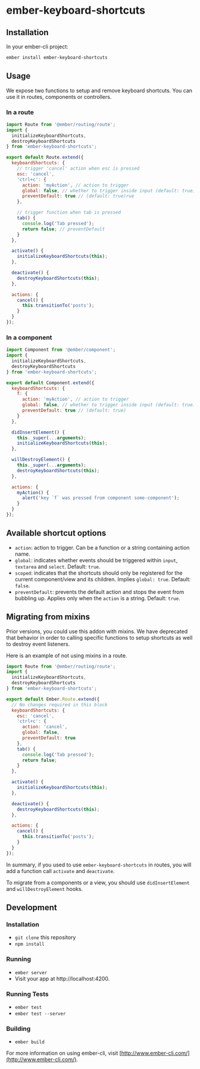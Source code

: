 # ember-keyboard-shortcuts

## Installation

In your ember-cli project:

```bash
ember install ember-keyboard-shortcuts
```

## Usage

We expose two functions to setup and remove keyboard shortcuts. You can use it
in routes, components or controllers.

### In a route

```javascript
import Route from '@ember/routing/route';
import {
  initializeKeyboardShortcuts,
  destroyKeyboardShortcuts
} from 'ember-keyboard-shortcuts';

export default Route.extend({
  keyboardShortcuts: {
    // trigger 'cancel' action when esc is pressed
    esc: 'cancel',
    'ctrl+c': {
      action: 'myAction', // action to trigger
      global: false, // whether to trigger inside input (default: true)
      preventDefault: true // (default: true)rue
    },

    // trigger function when tab is pressed
    tab() {
      console.log('Tab pressed');
      return false; // preventDefault
    }
  },

  activate() {
    initializeKeyboardShortcuts(this);
  },

  deactivate() {
    destroyKeyboardShortcuts(this);
  },

  actions: {
    cancel() {
      this.transitionTo('posts');
    }
  }
});

```

### In a component
```javascript
import Component from '@ember/component';
import {
  initializeKeyboardShortcuts,
  destroyKeyboardShortcuts
} from 'ember-keyboard-shortcuts';

export default Component.extend({
  keyboardShortcuts: {
    f: {
      action: 'myAction', // action to trigger
      global: false, // whether to trigger inside input (default: true)
      preventDefault: true // (default: true)
    }
  },

  didInsertElement() {
    this._super(...arguments);
    initializeKeyboardShortcuts(this);
  },

  willDestroyElement() {
    this._super(...arguments);
    destroyKeyboardShortcuts(this);
  },

  actions: {
    myAction() {
      alert('key `f` was pressed from component some-component');
    }
  }
});
```

## Available shortcut options

* `action`: action to trigger. Can be a function or a string containing action name.
* `global`: indicates whether events should be triggered within `input`, `textarea` and `select`. Default: `true`.
* `scoped`: indicates that the shortcuts should only be registered for the current component/view and its children. Implies `global: true`. Default: `false`.
* `preventDefault`: prevents the default action and stops the event from bubbling up. Applies only when the `action` is a string. Default: `true`.

## Migrating from mixins

Prior versions, you could use this addon with mixins. We have deprecated that
behavior in order to calling specific functions to setup shortcuts as well to
destroy event listeners.


Here is an example of not using mixins in a route.

```js
import Route from '@ember/routing/route';
import {
  initializeKeyboardShortcuts,
  destroyKeyboardShortcuts
} from 'ember-keyboard-shortcuts';

export default Ember.Route.extend({
  // No changes required in this block
  keyboardShortcuts: {
    esc: 'cancel',
    'ctrl+c': {
      action: 'cancel',
      global: false,
      preventDefault: true
    },
    tab() {
      console.log('Tab pressed');
      return false;
    }
  },

  activate() {
    initializeKeyboardShortcuts(this);
  },

  deactivate() {
    destroyKeyboardShortcuts(this);
  },

  actions: {
    cancel() {
      this.transitionTo('posts');
    }
  }
});

```

In summary, if you used to use `ember-keyboard-shortcuts` in routes, you will
add a function call `activate` and `deactivate`.

To migrate from a components or a view, you should use `didInsertElement` and
`willDestroyElement` hooks.

## Development

### Installation

* `git clone` this repository
* `npm install`

### Running

* `ember server`
* Visit your app at http://localhost:4200.

### Running Tests

* `ember test`
* `ember test --server`

### Building

* `ember build`

For more information on using ember-cli, visit [http://www.ember-cli.com/](http://www.ember-cli.com/).

